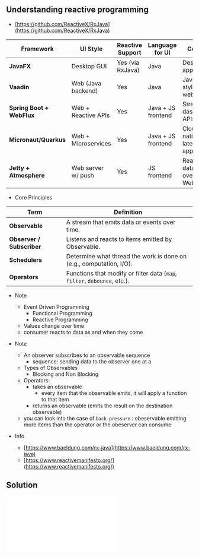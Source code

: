 ## Understanding reactive programming

- [https://github.com/ReactiveX/RxJava](https://github.com/ReactiveX/RxJava)

| Framework                 | UI Style            | Reactive Support | Language for UI    | Good for                            |
| ------------------------- | ------------------- | ---------------- | ------------------ | ----------------------------------- |
| **JavaFX**                | Desktop GUI         | Yes (via RxJava) | Java               | Desktop apps                        |
| **Vaadin**                | Web (Java backend)  | Yes              | Java               | JavaFX-style UIs on web             |
| **Spring Boot + WebFlux** | Web + Reactive APIs | Yes              | Java + JS frontend | Streaming dashboards, APIs          |
| **Micronaut/Quarkus**     | Web + Microservices | Yes              | Java + JS frontend | Cloud-native, low-latency apps      |
| **Jetty + Atmosphere**    | Web server w/ push  | Yes              | JS frontend        | Real-time data push over WebSockets |

- Core Principles

| Term                      | Definition                                                                |
| ------------------------- | ------------------------------------------------------------------------- |
| **Observable**            | A stream that emits data or events over time.                             |
| **Observer / Subscriber** | Listens and reacts to items emitted by Observable.                        |
| **Schedulers**            | Determine what thread the work is done on (e.g., computation, I/O).       |
| **Operators**             | Functions that modify or filter data (`map`, `filter`, `debounce`, etc.). |

- Note

    - Event Driven Programming
        - Functional Programming
        - Reactive Programming
    - Values change over time
    - consumer reacts to data as and when they come 

- Note
    - An observer subscribes to an observable sequence
        - sequence: sending data to the observer one at a 
    - Types of Observables
        - Blocking and Non Blocking
    - Operators:
        - takes an observable
            - every item that the observable emits, it will apply a function to that item
        - returns an observable (emits the result on the destination observable)
    - you can look into the case of `back-pressure` : obeservable emitting more items than the operator or the obeserver can consume

- Info
    - [https://www.baeldung.com/rx-java](https://www.baeldung.com/rx-java)
    - [https://www.reactivemanifesto.org/](https://www.reactivemanifesto.org/)

## Solution
![./prjstockprice/README.md](./prjstockprice/README.md)